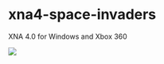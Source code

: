 # xna4-space-invaders

XNA 4.0 for Windows and Xbox 360

![](https://cloud.githubusercontent.com/assets/1466920/20637134/2a66e3ae-b37d-11e6-9181-ae7c45695b75.png)